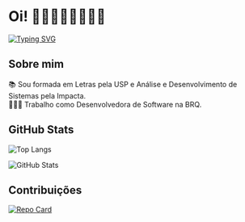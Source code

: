 # Oi! 👋🏾👋🏼👋🏿👋🏻
[![Typing SVG](https://readme-typing-svg.herokuapp.com/?color=fff&size=35&center=true&vCenter=true&width=800&lines=Sou+a+Tatiani+M!+:%29)](https://git.io/typing-svg)

## Sobre mim
📚 Sou formada em Letras pela USP e Análise e Desenvolvimento de Sistemas pela Impacta.  
👩🏼‍💻 Trabalho como Desenvolvedora de Software na BRQ.  

## GitHub Stats
![Top Langs](https://github-readme-stats-git-masterrstaa-rickstaa.vercel.app/api/top-langs/?username=tatianimeneghini&layout=compact&bg_color=000&border_color=30A3DC&title_color=E94D5F&text_color=FFF)

![GitHub Stats](https://github-readme-stats.vercel.app/api?username=tatianimeneghini&theme=transparent&bg_color=000&border_color=30A3DC&show_icons=true&icon_color=30A3DC&title_color=E94D5F&text_color=FFF)


## Contribuições
[![Repo Card](https://github-readme-stats.vercel.app/api/pin/?username=tatianimeneghini&repo=dio-lab-open-source&bg_color=000&border_color=30A3DC&show_icons=true&icon_color=30A3DC&title_color=E94D5F&text_color=FFF)](thhps://github.com/83Rafa/dio-lab-open-source)
